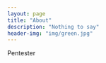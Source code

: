 ```yaml
---
layout: page
title: "About"
description: "Nothing to say" 
header-img: "img/green.jpg"
---
```



Pentester





